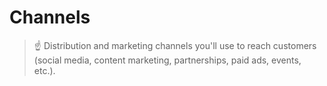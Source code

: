 # Channels

> ☝ Distribution and marketing channels you'll use to reach customers (social media, content marketing, partnerships, paid ads, events, etc.).

